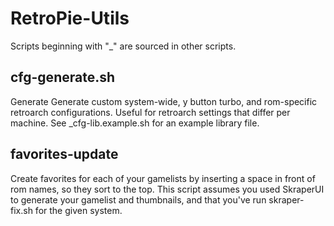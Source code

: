 # RetroPie-Utils

Scripts beginning with "_" are sourced in other scripts.

## cfg-generate.sh

Generate Generate custom system-wide, y button turbo, and rom-specific retroarch configurations. Useful for retroarch settings that differ per machine. See _cfg-lib.example.sh for an example library file.

## favorites-update

Create favorites for each of your gamelists by inserting a space in front of rom names, so they sort to the top. This script assumes you used SkraperUI to generate your gamelist and thumbnails, and that you've run skraper-fix.sh for the given system.
